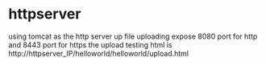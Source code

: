 # httpserver
using tomcat as the http server up file uploading
expose 8080 port for http and 8443 port for https
the upload testing html is http://httpserver_IP/helloworld/helloworld/upload.html
